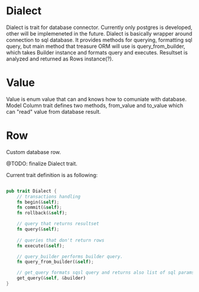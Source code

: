 Dialect
=======

Dialect is trait for database connector. Currently only postgres is developed, other will be implemeneted in the future.
Dialect is basically wrapper around connection to sql database. It provides methods for querying, formatting sql query,
but main method that treasure ORM will use is query_from_builder, which takes Builder instance and formats query and
executes. Resultset is analyzed and returned as Rows instance(?).

Value
=====

Value is enum value that can and knows how to comuniate with database. Model Column trait defines two methods, from_value
and to_value which can "read" value from database result.

Row
===

Custom database row.



@TODO: finalize Dialect trait.

Current trait definition is as following:

```rust

pub trait Dialect {
	// transactions handling
	fn begin(&self);
	fn commit(&self);
	fn rollback(&self);

    // query that returns resultset
	fn query(&self);
	
	// queries that don't return rows
	fn execute(&self);

	// query_builder performs builder query.
	fn query_from_builder(&self);

    // get_query formats sqsl query and returns also list of sql params
    get_query(&self, &builder)
}
```